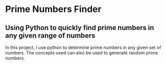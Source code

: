 # Prime Numbers Finder
## Using Python to quickly find prime numbers in any given range of numbers

In this project, I use python to determine prime numbers in any given set of numbers.
The concepts used can also be used to generate random prime numbers. 
